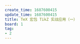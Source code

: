 ```yaml
---
create_time: 1687600415
update_time: 1687600415
title: TeX 宏包 TikZ 实战应用（一）
board: 1
tag:
- 2
---
```


